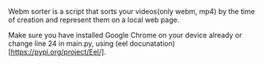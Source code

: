 Webm sorter is a script that sorts your videos(only webm, mp4)  by the time of creation  and represent them on a local web page. 

Make sure you have installed Google Chrome on your device already or change line 24 in main.py, using (eel docunatation) [https://pypi.org/project/Eel/].
